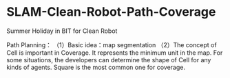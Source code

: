 # SLAM-Clean-Robot-Path-Coverage
Summer Holiday in BIT for Clean Robot


Path Planning：
（1）Basic idea：map segmentation
（2）The concept of Cell is important in Coverage. It represents the minimum unit in the map. For some situations, the developers can determine the shape of Cell for any kinds of agents. Square is the most common one for coverage.
